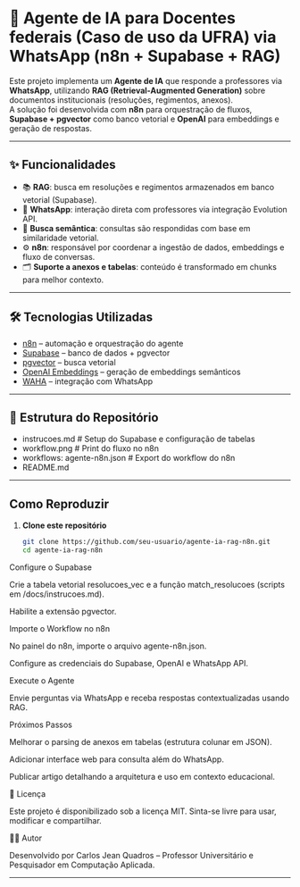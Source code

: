 # 🤖 Agente de IA para Docentes federais (Caso de uso da UFRA) via WhatsApp (n8n + Supabase + RAG)

Este projeto implementa um **Agente de IA** que responde a professores via **WhatsApp**, utilizando **RAG (Retrieval-Augmented Generation)** sobre documentos institucionais (resoluções, regimentos, anexos).  
A solução foi desenvolvida com **n8n** para orquestração de fluxos, **Supabase + pgvector** como banco vetorial e **OpenAI** para embeddings e geração de respostas.  

---

## ✨ Funcionalidades
- 📚 **RAG**: busca em resoluções e regimentos armazenados em banco vetorial (Supabase).  
- 📲 **WhatsApp**: interação direta com professores via integração Evolution API.  
- 🔎 **Busca semântica**: consultas são respondidas com base em similaridade vetorial.  
- ⚙️ **n8n**: responsável por coordenar a ingestão de dados, embeddings e fluxo de conversas.  
- 🗂 **Suporte a anexos e tabelas**: conteúdo é transformado em chunks para melhor contexto.  

---

## 🛠️ Tecnologias Utilizadas
- [n8n](https://n8n.io/) – automação e orquestração do agente  
- [Supabase](https://supabase.com/) – banco de dados + pgvector  
- [pgvector](https://github.com/pgvector/pgvector) – busca vetorial  
- [OpenAI Embeddings](https://platform.openai.com/docs/guides/embeddings) – geração de embeddings semânticos  
- [WAHA](https://waha.dev/)  – integração com WhatsApp  

---

## 📂 Estrutura do Repositório
 - instrucoes.md # Setup do Supabase e configuração de tabelas
 -  workflow.png # Print do fluxo no n8n
- workflows: agente-n8n.json # Export do workflow do n8n
- README.md

---

##  Como Reproduzir
1. **Clone este repositório**
   ```bash
   git clone https://github.com/seu-usuario/agente-ia-rag-n8n.git
   cd agente-ia-rag-n8n
Configure o Supabase

Crie a tabela vetorial resolucoes_vec e a função match_resolucoes (scripts em /docs/instrucoes.md).

Habilite a extensão pgvector.

Importe o Workflow no n8n

No painel do n8n, importe o arquivo agente-n8n.json.

Configure as credenciais do Supabase, OpenAI e WhatsApp API.

Execute o Agente

Envie perguntas via WhatsApp e receba respostas contextualizadas usando RAG.

 Próximos Passos

Melhorar o parsing de anexos em tabelas (estrutura colunar em JSON).

Adicionar interface web para consulta além do WhatsApp.

Publicar artigo detalhando a arquitetura e uso em contexto educacional.

📜 Licença

Este projeto é disponibilizado sob a licença MIT.
Sinta-se livre para usar, modificar e compartilhar.

👨‍🏫 Autor

Desenvolvido por Carlos Jean Quadros – Professor Universitário e Pesquisador em Computação Aplicada.


---
